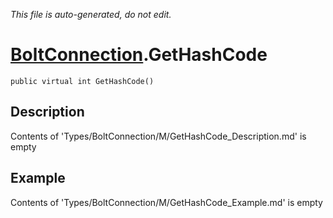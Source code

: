 *This file is auto-generated, do not edit.*

# [BoltConnection](Types/BoltConnection.md).GetHashCode
`public virtual int GetHashCode()`
## Description
Contents of 'Types/BoltConnection/M/GetHashCode_Description.md' is empty
## Example
Contents of 'Types/BoltConnection/M/GetHashCode_Example.md' is empty

